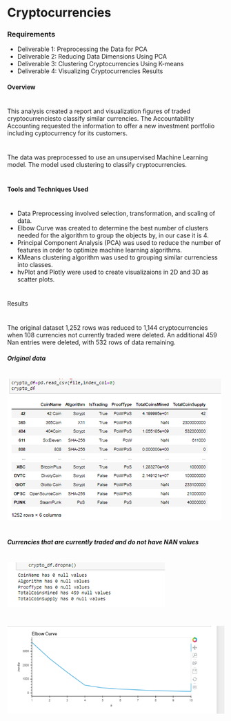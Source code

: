 # Cryptocurrencies
### Requirements
* Deliverable 1: Preprocessing the Data for PCA
* Deliverable 2: Reducing Data Dimensions Using PCA
* Deliverable 3: Clustering Cryptocurrencies Using K-means
* Deliverable 4: Visualizing Cryptocurrencies Results
#### Overview
# 
This analysis created a report and visualization figures of traded cryptocurrenciesto classify similar currencies. The Accountability Accounting requested the information to offer a new investment portfolio including cyptocurrency for its customers.
#
The data was preprocessed to use an unsupervised Machine Learning model.  The model used clustering to classify cryptocurrencies. 
#
#### Tools and Techniques Used
#
* Data Preprocessing  involved selection, transformation,  and scaling of data.
* Elbow Curve was created to determine the best number of clusters needed for the algorithm to group the objects by, in our case it is 4.
* Principal Component Analysis (PCA) was used to reduce the number of features in order to optimize machine learning algorithms.
* KMeans clustering algorithm was used to grouping similar currenciess into classes.
* hvPlot and  Plotly were used to create visualizaions in 2D and 3D as scatter plots.
#
Results
#
The original dataset 1,252 rows was reduced to 1,144 cryptocurrencies when 108 currencies not currently traded were deleted. An additional 459 Nan entries were deleted, with 532 rows of data remaining.
##### Original data
#
![proc](https://github.com/jcsargis00/Cryptocurrencies/blob/main/Resources/crypto1.PNG)
#
##### Currencies that are currently traded and do not have NAN values
#
![orig](https://github.com/jcsargis00/Cryptocurrencies/blob/main/Resources/crypto2.PNG)
#
![elbow](https://github.com/jcsargis00/Cryptocurrencies/blob/main/Resources/crypto3.PNG)
#